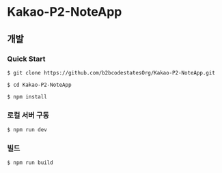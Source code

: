# Kakao-P2-NoteApp

## 개발

### Quick Start

```
$ git clone https://github.com/b2bcodestatesOrg/Kakao-P2-NoteApp.git

$ cd Kakao-P2-NoteApp

$ npm install
```

### 로컬 서버 구동

```
$ npm run dev
```

### 빌드

```
$ npm run build
```
